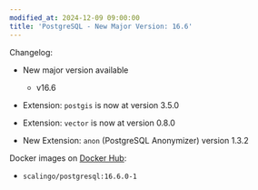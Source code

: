 ```yaml
---
modified_at: 2024-12-09 09:00:00
title: 'PostgreSQL - New Major Version: 16.6'
---
```


Changelog:

- New major version available
  - v16.6

- Extension: `postgis` is now at version 3.5.0
- Extension: `vector` is now at version 0.8.0
- New Extension: `anon` (PostgreSQL Anonymizer) version 1.3.2

Docker images on [Docker Hub](https://hub.docker.com/r/scalingo/postgresql):

* `scalingo/postgresql:16.6.0-1`
